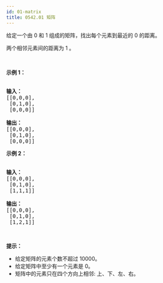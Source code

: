 ```yaml
---
id: 01-matrix
title: 0542.01 矩阵
---
```

给定一个由 0 和 1 组成的矩阵，找出每个元素到最近的 0 的距离。

两个相邻元素间的距离为 1 。

 

**示例 1：**


<pre><br/><strong>输入：</strong><br/>[[0,0,0],<br/> [0,1,0],<br/> [0,0,0]]<br/><br/><strong>输出：</strong><br/>[[0,0,0],<br/> [0,1,0],<br/> [0,0,0]]<br/></pre>

**示例 2：**


<pre><br/><b>输入：</b><br/>[[0,0,0],<br/> [0,1,0],<br/> [1,1,1]]<br/><br/><strong>输出：</strong><br/>[[0,0,0],<br/> [0,1,0],<br/> [1,2,1]]<br/></pre>

 

**提示：**


- 给定矩阵的元素个数不超过 10000。
- 给定矩阵中至少有一个元素是 0。
- 矩阵中的元素只在四个方向上相邻: 上、下、左、右。
